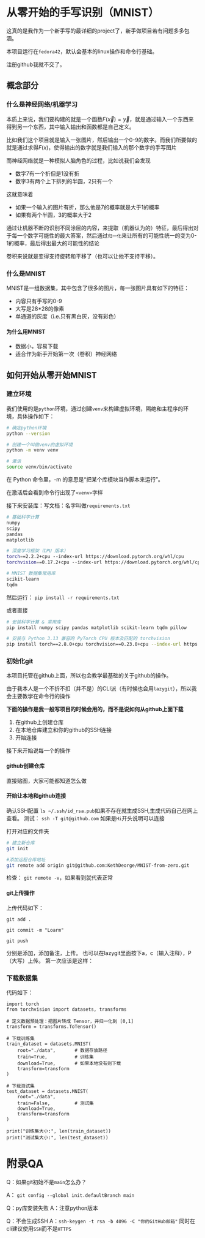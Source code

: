 # 从零开始的手写识别（MNIST）
这真的是我作为一个新手写的最详细的project了，新手做项目若有问题多多包涵。

本项目运行在`fedora42`，默认会基本的linux操作和命令行基础。

注册github我就不交了。
## 概念部分
### 什么是神经网络/机器学习
本质上来说，我们要构建的就是一个函数$F(\vec{x})=\vec{y}$，就是通过输入一个东西来得到另一个东西，其中输入输出和函数都是自己定义。

比如我们这个项目就是输入一张图片，然后输出一个0-9的数字。而我们所要做的就是通过求得$F(x)$，使得输出的数字就是我们输入的那个数字的手写图片

而神经网络就是一种模拟人脑角色的过程，比如说我们会发现
- 数字7有一个折但是1没有折
- 数字3有两个上下排列的半圆，2只有一个

这就意味着
- 如果一个输入的图片有折，那么他是7的概率就是大于1的概率
- 如果有两个半圆，3的概率大于2

通过让机器不断的识别不同涂层的内容，来提取（机器认为的）特征，最后得出对于每一个数字可能性的最大答案，然后通过`归一化`来让所有的可能性统一的变为0-1的概率，最后得出最大的可能性的结论

卷积来说就是变得支持旋转和平移了（也可以让他不支持平移）。
### 什么是MNIST
MNIST是一组数据集，其中包含了很多的图片，每一张图片具有如下的特征：
- 内容只有手写的0-9
- 大写是28\*28的像素
- 单通道的灰度（i.e.只有黑白灰，没有彩色）

#### 为什么用MNIST
- 数据小，容易下载
- 适合作为新手开始第一次（卷积）神经网络
## 如何开始从零开始MNIST
### 建立环境
我们使用的是`python`环境，通过创建`venv`来构建虚拟环境，隔绝和主程序的环境，具体操作如下：
```zsh
# 确定python环境
python --version

# 创建一个叫做venv的虚拟环境
python -m venv venv

# 激活
source venv/bin/activate
```

在 Python 命令里，-m 的意思是“把某个库模块当作脚本来运行”。

在激活后会看到命令行出现了`<venv>`字样

接下来安装库：写文档：名字叫做`requirements.txt`
```zsh
# 基础科学计算
numpy
scipy
pandas
matplotlib

# 深度学习框架（CPU 版本）
torch==2.2.2+cpu --index-url https://download.pytorch.org/whl/cpu
torchvision==0.17.2+cpu --index-url https://download.pytorch.org/whl/cpu

# MNIST 数据集常用库
scikit-learn
tqdm

```

然后运行：
`pip install -r requirements.txt`

或者直接
```zsh
# 安装科学计算 & 常用库
pip install numpy scipy pandas matplotlib scikit-learn tqdm pillow

# 安装与 Python 3.13 兼容的 PyTorch CPU 版本及匹配的 torchvision
pip install torch==2.8.0+cpu torchvision==0.23.0+cpu --index-url https://download.pytorch.org/whl/cpu
```
### 初始化git
本项目托管在github上面，所以也会教学最基础的关于github的操作。

由于我本人是一个不折不扣（并不是）的CLI派（有时候也会用`lazygit`），所以我会主要教学在命令行的操作

**下面的操作是我一般写项目的时候会用的，而不是说如何从github上面下载**
1. 在github上创建仓库
2. 在本地仓库建立和你的github的SSH连接
3. 开始连接

接下来开始说每一个的操作
#### github创建仓库
直接贴图，大家可能都知道怎么做

#### 开始让本地和github连接
确认SSH配置
`ls ~/.ssh/id_rsa.pub`如果不存在就生成SSH,生成代码自己在网上查看。
测试：
`ssh -T git@github.com`
如果是`Hi`开头说明可以连接

打开对应的文件夹
```zsh
# 建立新仓库
git init

#添加远程仓库地址
git remote add origin git@github.com:KethDeorge/MNIST-from-zero.git
```
检查：
`git remote -v`，如果看到就代表正常

#### git上传操作
上传代码如下：
```
git add .

git commit -m "Loarm"

git push
```
分别是添加，添加备注，上传。
也可以在lazygit里面按下a，c（输入注释），P（大写）上传。
第一次应该是这样：

### 下载数据集
代码如下：
```
import torch
from torchvision import datasets, transforms

# 定义数据预处理：把图片转成 Tensor，并归一化到 [0,1]
transform = transforms.ToTensor()

# 下载训练集
train_dataset = datasets.MNIST(
    root="./data",       # 数据存放路径
    train=True,          # 训练集
    download=True,       # 如果本地没有则下载
    transform=transform
)

# 下载测试集
test_dataset = datasets.MNIST(
    root="./data",
    train=False,         # 测试集
    download=True,
    transform=transform
)

print("训练集大小:", len(train_dataset))
print("测试集大小:", len(test_dataset))

```

# 附录QA
Q：如果git初始不是`main`怎么办？

A：
`git config --global init.defaultBranch main`

Q：py库安装失败
A：注意python版本

Q：不会生成SSH
A：`ssh-keygen -t rsa -b 4096 -C "你的GitHub邮箱"`
同时在cli建议使用`SSH`而不是`HTTPS`
